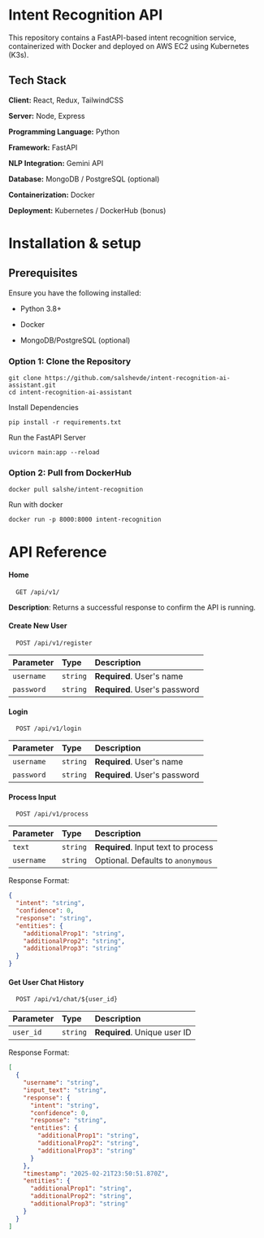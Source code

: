 
# Intent Recognition API

This repository contains a FastAPI-based intent recognition service, containerized with Docker and deployed on AWS EC2 using Kubernetes (K3s).


## Tech Stack

**Client:** React, Redux, TailwindCSS

**Server:** Node, Express

**Programming Language:** Python

**Framework:** FastAPI

**NLP Integration:**  Gemini API

**Database:** MongoDB / PostgreSQL (optional)

**Containerization:** Docker

**Deployment:** Kubernetes / DockerHub (bonus)
# Installation & setup

## Prerequisites
Ensure you have the following installed:

- Python 3.8+

- Docker

- MongoDB/PostgreSQL (optional)

### Option 1: Clone the Repository

```
git clone https://github.com/salshevde/intent-recognition-ai-assistant.git
cd intent-recognition-ai-assistant
```
Install Dependencies
```
pip install -r requirements.txt
```
Run the FastAPI Server
```
uvicorn main:app --reload
```
### Option 2: Pull from DockerHub

```
docker pull salshe/intent-recognition
```
Run with docker
```
docker run -p 8000:8000 intent-recognition
```
# API Reference

#### Home

```http
  GET /api/v1/
```

**Description**: Returns a successful response to confirm the API is running.

#### Create New User

```http
  POST /api/v1/register
```

| Parameter | Type     | Description                       |
| :-------- | :------- | :-------------------------------- |
| `username` | `string` | **Required**. User's name |
| `password` | `string` | **Required**. User's password |

#### Login

```http
  POST /api/v1/login
```

| Parameter | Type     | Description                       |
| :-------- | :------- | :-------------------------------- |
| `username` | `string` | **Required**. User's name |
| `password` | `string` | **Required**. User's password |

#### Process Input

```http
  POST /api/v1/process
```

| Parameter | Type     | Description                       |
| :-------- | :------- | :-------------------------------- |
| `text` | `string` | **Required**. Input text to process |
| `username` | `string` | Optional. Defaults to `anonymous` |

Response Format:
```json
{
  "intent": "string",
  "confidence": 0,
  "response": "string",
  "entities": {
    "additionalProp1": "string",  
    "additionalProp2": "string",
    "additionalProp3": "string"
  }
}
```

#### Get User Chat History

```http
  POST /api/v1/chat/${user_id}
```

| Parameter | Type     | Description                       |
| :-------- | :------- | :-------------------------------- |
| `user_id` | `string` | **Required**. Unique user ID |

Response Format:
```json
[
  {
    "username": "string",
    "input_text": "string", 
    "response": {
      "intent": "string",
      "confidence": 0,
      "response": "string",
      "entities": {
        "additionalProp1": "string",
        "additionalProp2": "string",
        "additionalProp3": "string"
      }
    },
    "timestamp": "2025-02-21T23:50:51.870Z",
    "entities": {
      "additionalProp1": "string",
      "additionalProp2": "string", 
      "additionalProp3": "string"
    }
  }
]
```
